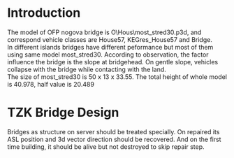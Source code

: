 # Introduction
The model of OFP nogova bridge is O\Hous\most_stred30.p3d, and correspond vehicle classes are House57, KEGres_House57 and Bridge.  
In different islands bridges have different peformance but most of them using same model most_stred30. According to observation, the factor influence the bridge is the slope at bridgehead. On gentle slope, vehicles collapse with the bridge while contacting with the land.  
The size of most_stred30 is 50 x 13 x 33.55. The total height of whole model is 40.978, half value is 20.489

# TZK Bridge Design
Bridges as structure on server should be treated specially. On repaired its ASL position and 3d vector direction should be recovered. And on the first time building, it should be alive but not destroyed to skip repair step.